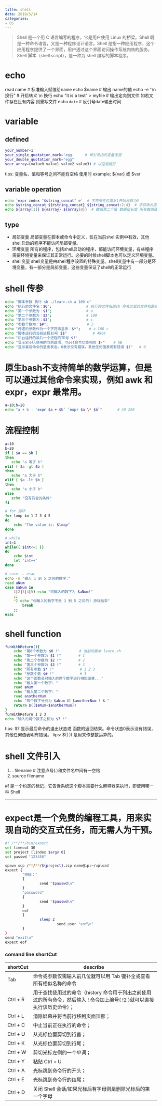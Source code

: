 ```yaml
---
title: shell
date: 2018/5/14
categories:
- OS
---
```

> Shell 是一个用 C 语言编写的程序，它是用户使用 Linux 的桥梁。Shell 既是一种命令语言，又是一种程序设计语言。Shell 是指一种应用程序，这个应用程序提供了一个界面，用户通过这个界面访问操作系统内核的服务。Shell 脚本（shell script），是一种为 shell 编写的脚本程序。

# echo
read name       # 标准输入赋值给name
echo $name      # 输出 name的值
echo -e "\n 换行"   # 开启转义 \n 换行
echo "It is a test" > myfile        # 输出定向到文件 如若文件存在且有内容 则重写文件
echo `date`         # 反引号date输出时间

# variable
## defined
```bash
your_number=1
your_single_quotation_mark='egg'     # 单引号内的变量无用
your_double_quotation_mark="egg"
your_array=(value0 value1 value2 value3) # 以空格隔开
```
tips: 变量名、值和等号之间不能有空格 使用时 example; ${var} 或 $var

## variable operation
```bash
echo `expr index "$string_concat" e`  # 字符所在位置从1开始没有为0
echo $string_concat ${#string_concat} ${string_concat:2:4}  # 字符串长度 从字符串第2个字符开始截取4个字符
echo ${array[1]} ${#array} ${array[@]}  # 数组第二个值 数据组长度 所有数组值
```

## type
+ 局部变量 局部变量在脚本或命令中定义，仅在当前shell实例中有效，其他shell启动的程序不能访问局部变量。
+ 环境变量 所有的程序，包括shell启动的程序，都能访问环境变量，有些程序需要环境变量来保证其正常运行。必要的时候shell脚本也可以定义环境变量。
+ shell变量 shell变量是由shell程序设置的特殊变量。shell变量中有一部分是环境变量，有一部分是局部变量，这些变量保证了shell的正常运行

# shell 传参
```bash
echo "脚本参数 执行 sh ./learn.sh a 100 c"
echo "执行的文件名：$0";                # 执行的文件名即sh 命令之后的文件和路径 ./learn.sh
echo "第一个参数为：$1";                # a
echo "第二个参数为：$2";                # 100
echo "第三个参数为：$3";                # c
echo "参数个数为：$#";                  # 3
echo "传递的参数作为一个字符串显示：$*";    # a 100 c 
echo "脚本运行的当前进程ID号 $$"            # 4904
echo "后台运行的最后一个进程的ID号 $!"
echo "显示Shell使用的当前选项，与set命令功能相同 $-"    # hB
echo "显示最后命令的退出状态。0表示没有错误，其他任何值表明有错误 $?"   # 0
```

# 原生bash不支持简单的数学运算，但是可以通过其他命令来实现，例如 awk 和 expr，expr 最常用。
```bash
a=10;b=20
echo "a + b : `expr $a + $b` `expr $a \* $b`"       # 30 200
```

# 流程控制
```bash
a=10
b=20
if [ $a == $b ]
then
   echo "a 等于 b"
elif [ $a -gt $b ]
then
   echo "a 大于 b"
elif [ $a -lt $b ]
then
   echo "a 小于 b"
else
   echo "没有符合的条件"
fi

# for 循环
for loop in 1 2 3 4 5
do
    echo "The value is: $loop"
done

# while
int=1
while(( $int<=5 ))
do
    echo $int
    let "int++"
done

# case... esac
echo -n "输入 1 到 5 之间的数字:"
read aNum
case $aNum in
    1|2|3|4|5) echo "你输入的数字为 $aNum!"
    ;;
    *) echo "你输入的数字不是 1 到 5 之间的! 游戏结束"
        break
    ;;
esac
```

# shell function
```bash
funWithReturn(){
    echo "第0个参数为 $0 !"         # 当前的脚本 learn.sh
    echo "第一个参数为 $1 !"        # 1
    echo "第二个参数为 $2 !"        # 2
    echo "第三个参数为 $3 !"        # 3
    echo "所有参数 $* !"            # 1 2 3
    echo "参数个数 $# !"            # 3
    echo "这个函数会对输入的两个数字进行相加运算..."
    echo "输入第一个数字: "
    read aNum
    echo "输入第二个数字: "
    read anotherNum
    echo "两个数字分别为 $aNum 和 $anotherNum ! $-"
    return $(($aNum+$anotherNum))
}
funWithReturn 1 2 3
echo "输入的两个数字之和为 $? !"
```
tips: $? 显示最后命令的退出状态或 函数的返回结果。命令状态0表示没有错误，其他任何值表明有错误。
tips: $(( )) 是用来作整数运算的。

# shell 文件引入
1. . filename   # 注意点号(.)和文件名中间有一空格
2. source filename

#! 是一个约定的标记，它告诉系统这个脚本需要什么解释器来执行，即使用哪一种 Shell

-----

# expect是一个免费的编程工具，用来实现自动的交互式任务，而无需人为干预。
```bash
#! /**/**/bin/expect
set timeout 30
set project [lindex $argv 0]
set passwd "123456"

spawn scp /**/**/${project}.zip name@ip:~/upload
expect {
        "密码："
        {
                send "$passwd\n"
        }
        "password"
        {
                send "$passwd\n"
        }
        eof
        {
                sleep 2
                        send_user "eof\n"
        }
}
send "exit\n"
expect eof

```

### comand line shortCut
shortCut|describe
---------|---------
Tab | 命令或参数仅需输入前几位就可以用 Tab 键补全或查看所有相似名称的命令
Ctrl + R | 用于查找使用过的命令（history 命令用于列出之前使用过的所有命令，然后输入 ! 命令加上编号( !2 )就可以直接执行该历史命令）；
Ctrl + L | 清除屏幕并将当前行移到页面顶部；
Ctrl + C | 中止当前正在执行的命令；
Ctrl + U | 从光标位置剪切到行首；
Ctrl + K | 从光标位置剪切到行尾；
Ctrl + W | 剪切光标左侧的一个单词；
Ctrl + Y | 粘贴 Ctrl + U | K | Y 剪切的命令；
Ctrl + A | 光标跳到命令行的开头；
Ctrl + E | 光标跳到命令行的结尾；
Ctrl + D | 关闭 Shell 会话/如果光标后有字母则是删除光标后的第一个字母

